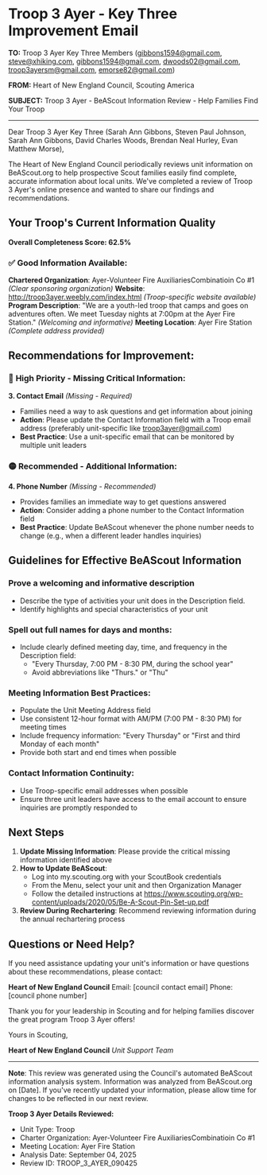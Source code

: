 # Troop 3 Ayer - Key Three Improvement Email

**TO:** Troop 3 Ayer Key Three Members (gibbons1594@gmail.com, steve@xhiking.com, gibbons1594@gmail.com, dwoods02@gmail.com, troop3ayersm@gmail.com, emorse82@gmail.com)

**FROM:** Heart of New England Council, Scouting America

**SUBJECT:** Troop 3 Ayer - BeAScout Information Review - Help Families Find Your Troop

---

Dear Troop 3 Ayer Key Three (Sarah Ann Gibbons, Steven Paul Johnson, Sarah Ann Gibbons, David Charles Woods, Brendan Neal Hurley, Evan Matthew Morse),

The Heart of New England Council periodically reviews unit information on BeAScout.org to help prospective Scout families easily find complete, accurate information about local units. We've completed a review of Troop 3 Ayer's online presence and wanted to share our findings and recommendations.

## Your Troop's Current Information Quality

**Overall Completeness Score: 62.5%**

### ✅ **Good Information Available:**
**Chartered Organization**: Ayer-Volunteer Fire AuxiliariesCombinatioin Co #1 *(Clear sponsoring organization)*
**Website**: http://troop3ayer.weebly.com/index.html *(Troop-specific website available)*
**Program Description**: "We are a youth-led troop that camps and goes on adventures often. We meet Tuesday nights at 7:00pm at the Ayer Fire Station." *(Welcoming and informative)*
**Meeting Location**: Ayer Fire Station *(Complete address provided)*

## Recommendations for Improvement:

### 🔴 **High Priority - Missing Critical Information:**

**3. Contact Email** *(Missing - Required)*
- Families need a way to ask questions and get information about joining
- **Action**: Please update the Contact Information field with a Troop email address (preferably unit-specific like troop3ayer@gmail.com)
- **Best Practice**: Use a unit-specific email that can be monitored by multiple unit leaders

### 🟡 **Recommended - Additional Information:**

**4. Phone Number** *(Missing - Recommended)*
- Provides families an immediate way to get questions answered
- **Action**: Consider adding a phone number to the Contact Information field
- **Best Practice**: Update BeAScout whenever the phone number needs to change (e.g., when a different leader handles inquiries)

## Guidelines for Effective BeAScout Information

### **Prove a welcoming and informative description**
- Describe the type of activities your unit does in the Description field.
- Identify highlights and special characteristics of your unit

### **Spell out full names for days and months:**
- Include clearly defined meeting day, time, and frequency in the Description field:
  - "Every Thursday, 7:00 PM - 8:30 PM, during the school year"
  - Avoid abbreviations like "Thurs." or "Thu"

### **Meeting Information Best Practices:**
- Populate the Unit Meeting Address field
- Use consistent 12-hour format with AM/PM (7:00 PM - 8:30 PM) for meeting times
- Include frequency information: "Every Thursday" or "First and third Monday of each month"
- Provide both start and end times when possible

### **Contact Information Continuity:**
- Use Troop-specific email addresses when possible
- Ensure three unit leaders have access to the email account to ensure inquiries are promptly responded to

## Next Steps

1. **Update Missing Information**: Please provide the critical missing information identified above
2. **How to Update BeAScout**: 
   - Log into my.scouting.org with your ScoutBook credentials
   - From the Menu, select your unit and then Organization Manager
   - Follow the detailed instructions at
     https://www.scouting.org/wp-content/uploads/2020/05/Be-A-Scout-Pin-Set-up.pdf
3. **Review During Rechartering**: Recommend reviewing information during the annual rechartering process

## Questions or Need Help?

If you need assistance updating your unit's information or have questions about these recommendations, please contact:

**Heart of New England Council**
Email: [council contact email]
Phone: [council phone number]

Thank you for your leadership in Scouting and for helping families discover the great program Troop 3 Ayer offers!

Yours in Scouting,

**Heart of New England Council**
*Unit Support Team*

---

**Note**: This review was generated using the Council's automated BeAScout information analysis system. Information was analyzed from BeAScout.org on [Date]. If you've recently updated your information, please allow time for changes to be reflected in our next review.

**Troop 3 Ayer Details Reviewed:**
- Unit Type: Troop
- Charter Organization: Ayer-Volunteer Fire AuxiliariesCombinatioin Co #1
- Meeting Location: Ayer Fire Station
- Analysis Date: September 04, 2025
- Review ID: TROOP_3_AYER_090425
